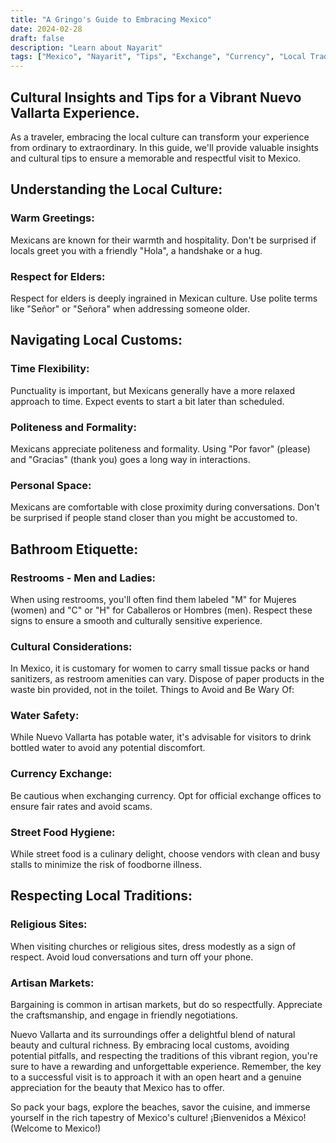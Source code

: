 ```yaml
---
title: "A Gringo's Guide to Embracing Mexico"
date: 2024-02-28
draft: false
description: "Learn about Nayarit"
tags: ["Mexico", "Nayarit", "Tips", "Exchange", "Currency", "Local Traditions", "Markets"]
---
```


## Cultural Insights and Tips for a Vibrant Nuevo Vallarta Experience.

As a traveler, embracing the local culture can transform your experience from ordinary to extraordinary. In this guide, we'll provide valuable insights and cultural tips to ensure a memorable and respectful visit to Mexico.

## Understanding the Local Culture:

### Warm Greetings:

Mexicans are known for their warmth and hospitality. Don't be surprised if locals greet you with
a friendly "Hola", a handshake or a hug.

### Respect for Elders:

Respect for elders is deeply ingrained in Mexican culture. Use polite terms like "Señor" or
"Señora" when addressing someone older.

## Navigating Local Customs:

### Time Flexibility:

Punctuality is important, but Mexicans generally have a more relaxed approach to time. Expect
events to start a bit later than scheduled.

### Politeness and Formality:

Mexicans appreciate politeness and formality. Using "Por favor" (please) and "Gracias" (thank
you) goes a long way in interactions.

### Personal Space:

Mexicans are comfortable with close proximity during conversations. Don't be surprised if
people stand closer than you might be accustomed to.

## Bathroom Etiquette:

### Restrooms - Men and Ladies:

When using restrooms, you'll often find them labeled "M" for Mujeres (women) and "C" or "H" for
Caballeros or Hombres (men). Respect these signs to ensure a smooth and culturally sensitive
experience.

### Cultural Considerations:

In Mexico, it is customary for women to carry small tissue packs or hand sanitizers, as restroom
amenities can vary. Dispose of paper products in the waste bin provided, not in the toilet.
Things to Avoid and Be Wary Of:

### Water Safety:

While Nuevo Vallarta has potable water, it's advisable for visitors to drink bottled water to
avoid any potential discomfort.

### Currency Exchange:

Be cautious when exchanging currency. Opt for official exchange offices to ensure fair rates and
avoid scams.

### Street Food Hygiene:

While street food is a culinary delight, choose vendors with clean and busy stalls to minimize the risk of foodborne illness.

## Respecting Local Traditions:

### Religious Sites:

When visiting churches or religious sites, dress modestly as a sign of respect. Avoid loud conversations and turn off your phone.

### Artisan Markets:

Bargaining is common in artisan markets, but do so respectfully. Appreciate the craftsmanship, and engage in friendly negotiations.

Nuevo Vallarta and its surroundings offer a delightful blend of natural beauty and cultural richness. By embracing local customs, avoiding potential pitfalls, and respecting the traditions of this vibrant region, you're sure to have a rewarding and unforgettable experience. Remember, the key to a successful visit is to approach it with an open heart and a genuine appreciation for the beauty that Mexico has to offer.

So pack your bags, explore the beaches, savor the cuisine, and immerse yourself in the rich tapestry of Mexico's culture! ¡Bienvenidos a México! (Welcome to Mexico!)
